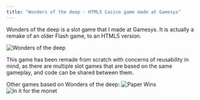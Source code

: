 ```yaml
---
title: "Wonders of the deep - HTML5 Casino game made at Gamesys"
---
```


Wonders of the deep is a slot game that I made at Gamesys. It is actually a remake of an older Flash game, to an HTML5 version.

![Wonders of the deep]({{site.url}}{{site.baseurl}}/assets/img/2018/Jan/wotd.png)

This game has been remade from scratch with concerns of reusability in mind, as there are multiple slot games that are based on the same gameplay, and code can be shared between them.

Other games based on Wonders of the deep:
![Paper Wins]({{site.url}}{{site.baseurl}}/assets/img/2018/Jan/paper-wins.png)
![In it for the monet]({{site.url}}{{site.baseurl}}/assets/img/2018/Jan/in-it-for-the-monet.png)